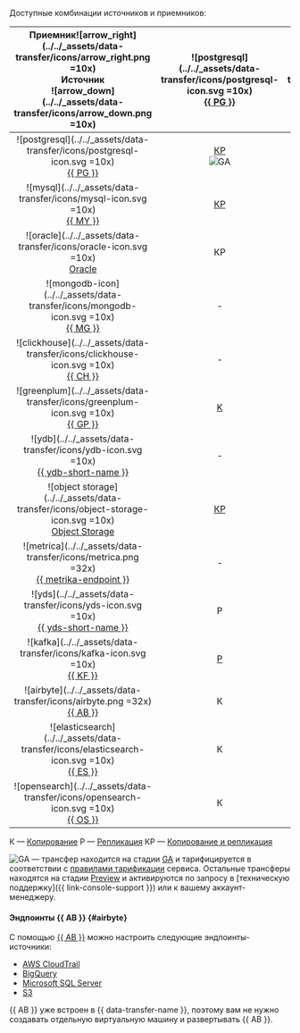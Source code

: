Доступные комбинации источников и приемников:



|   Приемник![arrow_right](../../_assets/data-transfer/icons/arrow_right.png =10x)<br>Источник<br>![arrow_down](../../_assets/data-transfer/icons/arrow_down.png =10x)    | ![postgresql](../../_assets/data-transfer/icons/postgresql-icon.svg =10x)<br>[{{ PG }}](../../data-transfer/operations/endpoint/target/postgresql.md) | ![mysql](../../_assets/data-transfer/icons/mysql-icon.svg =10x)<br>[{{ MY }}](../../data-transfer/operations/endpoint/target/mysql.md) | ![mongodb](../../_assets/data-transfer/icons/mongodb-icon.svg =10x)<br>[{{ MG }}](../../data-transfer/operations/endpoint/target/mongodb.md) | ![clickhouse](../../_assets/data-transfer/icons/clickhouse-icon.svg =10x)<br>[{{ CH }}](../../data-transfer/operations/endpoint/target/clickhouse.md) | ![greenplum](../../_assets/data-transfer/icons/greenplum-icon.svg =10x)<br>[{{ GP }}](../../data-transfer/operations/endpoint/target/greenplum.md) | ![ydb](../../_assets/data-transfer/icons/ydb-icon.svg =10x)<br>[{{ ydb-short-name }}](../../data-transfer/operations/endpoint/target/yandex-database.md) | ![object storage](../../_assets/data-transfer/icons/object-storage-icon.svg =10x)<br>[Object Storage](../../data-transfer/operations/endpoint/target/object-storage.md) | ![apache kafka](../../_assets/data-transfer/icons/kafka-icon.svg =10x)<br>[Apache Kafka](../../data-transfer/operations/endpoint/target/kafka.md) | ![yds](../../_assets/data-transfer/icons/yds-icon.svg =10x)<br>[{{ yds-short-name }}](../../data-transfer/operations/endpoint/target/data-streams.md) | ![elasticsearch](../../_assets/data-transfer/icons/elasticsearch-icon.svg =10x)<br>[{{ ES }}](../../data-transfer/operations/endpoint/target/elasticsearch.md) | ![opensearch](../../_assets/data-transfer/icons/opensearch-icon.svg =10x)<br>[{{ OS }}](../../data-transfer/operations/endpoint/target/opensearch.md) |    ![arrow_left](../../_assets/data-transfer/icons/arrow_left.png =10x)Приемник<br>Источник<br>![arrow_down](../../_assets/data-transfer/icons/arrow_down.png =10x)     |
|:-----------------------------------------------------------------------------------------------------------------------------------------------------------------------:|:-----------------------------------------------------------------------------------------------------------------------------------------------------:|:--------------------------------------------------------------------------------------------------------------------------------------:|:--------------------------------------------------------------------------------------------------------------------------------------------:|:-----------------------------------------------------------------------------------------------------------------------------------------------------:|:--------------------------------------------------------------------------------------------------------------------------------------------------:|:--------------------------------------------------------------------------------------------------------------------------------------------------------:|:-----------------------------------------------------------------------------------------------------------------------------------------------------------------------:|:-------------------------------------------------------------------------------------------------------------------------------------------------:|:-----------------------------------------------------------------------------------------------------------------------------------------------------:|:--------------------------------------------------------------------------------------------------------------------------------------------------------------:|:-----------------------------------------------------------------------------------------------------------------------------------------------------:|:-----------------------------------------------------------------------------------------------------------------------------------------------------------------------:|
|          ![postgresql](../../_assets/data-transfer/icons/postgresql-icon.svg =10x)<br>[{{ PG }}](../../data-transfer/operations/endpoint/source/postgresql.md)          |                     [КР](../../data-transfer/tutorials/managed-postgresql)<br>![GA](../../_assets/console-icons/credit-card.svg)                      |                                           [КР](../../data-transfer/tutorials/mpg-to-mmy.md)                                            |                                                                      -                                                                       |                     [КР](../../data-transfer/tutorials/rdbms-to-clickhouse)<br>![GA](../../_assets/console-icons/credit-card.svg)                     |                                              [К](../../data-transfer/tutorials/managed-greenplum.md)Р                                              |                                                    [КР](../../data-transfer/tutorials/mpg-to-ydb.md)                                                     |                                                         [К](../../data-transfer/tutorials/mpg-to-objstorage.md)                                                         |                       [КР](../../data-transfer/tutorials/cdc-mpg.md)<br>![GA](../../_assets/console-icons/credit-card.svg)                        |                                                   [КР](../../data-transfer/tutorials/mpg-to-yds.md)                                                   |                                                                               К                                                                                |                                                                           [К](../../data-transfer/tutorials/postgresql-to-opensearch.md)                                                                           |          ![postgresql](../../_assets/data-transfer/icons/postgresql-icon.svg =10x)<br>[{{ PG }}](../../data-transfer/operations/endpoint/source/postgresql.md)          |
|                 ![mysql](../../_assets/data-transfer/icons/mysql-icon.svg =10x)<br>[{{ MY }}](../../data-transfer/operations/endpoint/source/mysql.md)                  |                                                   [КР](../../data-transfer/tutorials/mmy-to-mpg.md)                                                   |                [К](../../data-transfer/tutorials/managed-mysql)Р<br>![GA](../../_assets/console-icons/credit-card.svg)                 |                                                                      -                                                                       |                     [КР](../../data-transfer/tutorials/mysql-to-clickhouse)<br>![GA](../../_assets/console-icons/credit-card.svg)                     |                                                 [КР](../../data-transfer/tutorials/mmy-to-mgp.md)                                                  |                                               [КР](../../data-transfer/tutorials/managed-mysql-to-ydb.md)                                                |                                                        [К](../../data-transfer/tutorials/mmy-objs-migration.md)                                                         |                       [КР](../../data-transfer/tutorials/cdc-mmy.md)<br>![GA](../../_assets/console-icons/credit-card.svg)                        |                                                   [КР](../../data-transfer/tutorials/mmy-to-yds.md)                                                   |                                                                               -                                                                                |                                                                           -                                                                           |                 ![mysql](../../_assets/data-transfer/icons/mysql-icon.svg =10x)<br>[{{ MY }}](../../data-transfer/operations/endpoint/source/mysql.md)                  |
|                 ![oracle](../../_assets/data-transfer/icons/oracle-icon.svg =10x)<br>[Oracle](../../data-transfer/operations/endpoint/source/oracle.md)                 |                                                                          КР                                                                           |                                                                   -                                                                    |                                                                      -                                                                       |                                                                          КР                                                                           |                                                                         КР                                                                         |                                                                            -                                                                             |                                                                                    -                                                                                    |                                                                         -                                                                         |                                                                           -                                                                           |                                                                               -                                                                                |                                                                           -                                                                           |                 ![oracle](../../_assets/data-transfer/icons/oracle-icon.svg =10x)<br>[Oracle](../../data-transfer/operations/endpoint/source/oracle.md)                 |
|            ![mongodb-icon](../../_assets/data-transfer/icons/mongodb-icon.svg =10x)<br>[{{ MG }}](../../data-transfer/operations/endpoint/source/mongodb.md)            |                                                                           -                                                                           |                                                                   -                                                                    |                 [КР](../../data-transfer/tutorials/managed-mongodb.md)<br>![GA](../../_assets/console-icons/credit-card.svg)                 |                                                                           -                                                                           |                                                                         -                                                                          |                                                                            -                                                                             |                                                                                    К                                                                                    |                                                                         -                                                                         |                                                                           -                                                                           |                                                                               -                                                                                |                                                                           -                                                                           |            ![mongodb-icon](../../_assets/data-transfer/icons/mongodb-icon.svg =10x)<br>[{{ MG }}](../../data-transfer/operations/endpoint/source/mongodb.md)            |
|          ![clickhouse](../../_assets/data-transfer/icons/clickhouse-icon.svg =10x)<br>[{{ CH }}](../../data-transfer/operations/endpoint/source/clickhouse.md)          |                                                                           -                                                                           |                                                                   -                                                                    |                                                                      -                                                                       |                      [К](../../data-transfer/tutorials/managed-clickhouse)<br>![GA](../../_assets/console-icons/credit-card.svg)                      |                                                                         -                                                                          |                                                                            -                                                                             |                                                                                    -                                                                                    |                                                                         -                                                                         |                                                                           -                                                                           |                                                                               -                                                                                |                                                                           -                                                                           |          ![clickhouse](../../_assets/data-transfer/icons/clickhouse-icon.svg =10x)<br>[{{ CH }}](../../data-transfer/operations/endpoint/source/clickhouse.md)          |
|           ![greenplum](../../_assets/data-transfer/icons/greenplum-icon.svg =10x)<br>[{{ GP }}](../../data-transfer/operations/endpoint/source/greenplum.md)            |                                             [K](../../data-transfer/tutorials/greenplum-to-postgresql.md)                                             |                                                                   -                                                                    |                                                                      -                                                                       |                  [К](../../data-transfer/tutorials/greenplum-to-clickhouse.md)<br>![GA](../../_assets/console-icons/credit-card.svg)                  |                                              [К](../../data-transfer/tutorials/managed-greenplum.md)                                               |                                                                            -                                                                             |                                                                                    -                                                                                    |                                                                         -                                                                         |                                                                           -                                                                           |                                                                               -                                                                                |                                                                           -                                                                           |           ![greenplum](../../_assets/data-transfer/icons/greenplum-icon.svg =10x)<br>[{{ GP }}](../../data-transfer/operations/endpoint/source/greenplum.md)            |
|              ![ydb](../../_assets/data-transfer/icons/ydb-icon.svg =10x)<br>[{{ ydb-short-name }}](../../data-transfer/operations/endpoint/source/ydb.md)               |                                                                           -                                                                           |                                                                   -                                                                    |                                                                      -                                                                       |                                               [КР](../../data-transfer/tutorials/ydb-to-clickhouse.md)                                                |                                                                         -                                                                          |                                                                            -                                                                             |                                                                                    [К](../../data-transfer/tutorials/ydb-to-object-storage.md)                                                                                    |                                                  [KP](../../data-transfer/tutorials/cdc-ydb.md)                                                   |                                                   [KP](../../data-transfer/tutorials/ydb-to-yds.md)                                                   |                                                                               -                                                                                |                                                                           -                                                                           |              ![ydb](../../_assets/data-transfer/icons/ydb-icon.svg =10x)<br>[{{ ydb-short-name }}](../../data-transfer/operations/endpoint/source/ydb.md)               |
| ![object storage](../../_assets/data-transfer/icons/object-storage-icon.svg =10x)<br>[Object Storage](../../data-transfer/operations/endpoint/source/object-storage.md) |                                          [КР](../../data-transfer/tutorials/object-storage-to-postgresql.md)                                          |                                       [КР](../../data-transfer/tutorials/objs-mmy-migration.md)                                        |                                                                      -                                                                       |                                          [КР](../../data-transfer/tutorials/object-storage-to-clickhouse.md)                                          |                                         [КР](../../data-transfer/tutorials/object-storage-to-greenplum.md)                                         |                                               [КР](../../data-transfer/tutorials/object-storage-to-ydb.md)                                               |                                                                                    -                                                                                    |                                                                         -                                                                         |                                                                           -                                                                           |                                                                               -                                                                                |                                                                           -                                                                           | ![object storage](../../_assets/data-transfer/icons/object-storage-icon.svg =10x)<br>[Object Storage](../../data-transfer/operations/endpoint/source/object-storage.md) |
|          ![metrica](../../_assets/data-transfer/icons/metrica.png =32x)<br>[{{ metrika-endpoint }}](../../data-transfer/operations/endpoint/source/metrika.md)          |                                                                           -                                                                           |                                                                   -                                                                    |                                                                      -                                                                       |                                              [P](../../data-transfer/tutorials/metrika-to-clickhouse.md)                                              |                                                                         -                                                                          |                                                                            -                                                                             |                                                                                    -                                                                                    |                                                                         -                                                                         |                                                                           -                                                                           |                                                                               -                                                                                |                                                                           -                                                                           |          ![metrica](../../_assets/data-transfer/icons/metrica.png =32x)<br>[{{ metrika-endpoint }}](../../data-transfer/operations/endpoint/source/metrika.md)          |
|          ![yds](../../_assets/data-transfer/icons/yds-icon.svg =10x)<br>[{{ yds-short-name }}](../../data-transfer/operations/endpoint/source/data-streams.md)          |                                                                           P                                                                           |                                                                   P                                                                    |                                                                      Р                                                                       |                     [P](../../data-transfer/tutorials/yds-to-clickhouse.md)<br>![GA](../../_assets/console-icons/credit-card.svg)                     |                                                                         Р                                                                          |                                                 [Р](../../data-transfer/tutorials/yds-to-ydb.md)<br>![GA](../../_assets/console-icons/credit-card.svg)                                                  |                                                         [P](../../data-transfer/tutorials/yds-to-objstorage.md)                                                         |                                              [Р](../../data-transfer/tutorials/yds-to-kafka.md)<br>![GA](../../_assets/console-icons/credit-card.svg)                                              |                                                                           P                                                                           |                                                                               P                                                                                |                                                  [Р](../../data-transfer/tutorials/trails-to-os.md)                                                   |          ![yds](../../_assets/data-transfer/icons/yds-icon.svg =10x)<br>[{{ yds-full-name }}](../../data-transfer/operations/endpoint/source/data-streams.md)           |
|                 ![kafka](../../_assets/data-transfer/icons/kafka-icon.svg =10x)<br>[{{ KF }}](../../data-transfer/operations/endpoint/source/kafka.md)                  |                                                   [P](../../data-transfer/tutorials/mkf-to-mpg.md)                                                    |                                            [P](../../data-transfer/tutorials/mkf-to-mmy.md)                                            |                                               [P](../../data-transfer/tutorials/mkf-to-mmg.md)                                               |                                                     [P](../../data-transfer/tutorials/mkf-to-mch)                                                     |                                          [P](../../data-transfer/tutorials/managed-kafka-to-greenplum.md)                                          |                          [P](../../data-transfer/tutorials/mkf-to-ydb.md)<br>![GA](../../_assets/console-icons/credit-card.svg)                          |                                                                                    P                                                                                    |                      [P](../../data-transfer/tutorials/mkf-to-mkf.md)<br>![GA](../../_assets/console-icons/credit-card.svg)                       |                                                   [Р](../../data-transfer/tutorials/mkf-to-yds.md)                                                    |                               P                               |                                                   [Р](../../data-transfer/tutorials/mkf-to-mos.md)                                                    |                 ![kafka](../../_assets/data-transfer/icons/kafka-icon.svg =10x)<br>[{{ KF }}](../../data-transfer/operations/endpoint/source/kafka.md)                  |
|                                         ![airbyte](../../_assets/data-transfer/icons/airbyte.png =32x)<br>[{{ AB }}](#airbyte)                                          |                                                                           К                                                                           |                                                                   К                                                                    |                                                                      К                                                                       |                                                                           К                                                                           |                                                                         К                                                                          |                                                                            К                                                                             |                                                                                    -                                                                                    |                                                                         К                                                                         |                                                                           К                                                                           |                                                                               -                                                                                |                                                                           -                                                                           |                                         ![airbyte](../../_assets/data-transfer/icons/airbyte.png =32x)<br>[{{ AB }}](#airbyte)                                          |
|     ![elasticsearch](../../_assets/data-transfer/icons/elasticsearch-icon.svg =10x)<br>[{{ ES }}](../../data-transfer/operations/endpoint/source/elasticsearch.md)      |                                                                           К                                                                           |                                                                   -                                                                    |                                                                      -                                                                       |                                                                           К                                                                           |                                                                         К                                                                          |                                                                            К                                                                             |                                                                                    К                                                                                    |                                                                         К                                                                         |                                                                           К                                                                           |                                                                               К                                                                                |                                                   [К](../../data-transfer/tutorials/mes-to-mos.md)                                                    |     ![elasticsearch](../../_assets/data-transfer/icons/elasticsearch-icon.svg =10x)<br>[{{ ES }}](../../data-transfer/operations/endpoint/source/elasticsearch.md)      |
|          ![opensearch](../../_assets/data-transfer/icons/opensearch-icon.svg =10x)<br>[{{ OS }}](../../data-transfer/operations/endpoint/source/opensearch.md)          |                                                                           К                                                                           |                                                                   -                                                                    |                                                                      -                                                                       |                                                                           [К](../../data-transfer/tutorials/opensearch-to-clickhouse.md)                                                                           |                                                                         К                                                                          |                                                                            [К](../../data-transfer/tutorials/opensearch-to-ydb.md)                                                                             |                                                                                    [К](../../data-transfer/tutorials/opensearch-to-object-storage.md)                                                                                    |                                                                         К                                                                         |                                                                           К                                                                           |                                                                               К                                                                                |                                                    [К](../../data-transfer/tutorials/os-to-mos.md)                                                    |          ![opensearch](../../_assets/data-transfer/icons/opensearch-icon.svg =10x)<br>[{{ OS }}](../../data-transfer/operations/endpoint/source/opensearch.md)          |




К — [Копирование](../../data-transfer/concepts/transfer-lifecycle.md#copy)
Р — [Репликация](../../data-transfer/concepts/transfer-lifecycle.md#replication)
КР — [Копирование и репликация](../../data-transfer/concepts/transfer-lifecycle.md#copy-and-replication)



![GA](../../_assets/console-icons/credit-card.svg) — трансфер находится на стадии [GA](../../overview/concepts/launch-stages.md) и тарифицируется в соответствии с [правилами тарификации](../../data-transfer/pricing.md) сервиса.
Остальные трансферы находятся на стадии [Preview](../../overview/concepts/launch-stages.md) и активируются по запросу в [техническую поддержку]({{ link-console-support }}) или к вашему аккаунт-менеджеру.



#### Эндпоинты {{ AB }} {#airbyte}

С помощью [{{ AB }}](https://docs.airbyte.com/integrations/sources) можно настроить следующие эндпоинты-источники:

* [AWS CloudTrail](../../data-transfer/operations/endpoint/source/aws-cloudtrail.md)
* [BigQuery](../../data-transfer/operations/endpoint/source/bigquery.md)
* [Microsoft SQL Server](../../data-transfer/operations/endpoint/source/mssql.md)
* [S3](../../data-transfer/operations/endpoint/source/s3.md)

{{ AB }} уже встроен в {{ data-transfer-name }}, поэтому вам не нужно создавать отдельную виртуальную машину и развертывать {{ AB }}.

